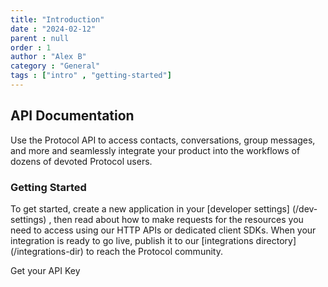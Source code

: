 ```yaml
---
title: "Introduction"
date : "2024-02-12"
parent : null 
order : 1
author : "Alex B"
category : "General"
tags : ["intro" , "getting-started"]
---
```


## API Documentation
Use the Protocol API to access contacts, conversations, group messages, and more and seamlessly integrate your product into the workflows of dozens of devoted Protocol users.

### Getting Started
To get started, create a new application in your [developer settings] (/dev-settings) , then read about how to make requests for the resources you need to access using our HTTP APIs or dedicated client SDKs. When your integration is ready to go live, publish it to our [integrations directory] (/integrations-dir) to reach the Protocol community.

Get your API Key


               